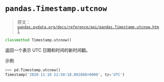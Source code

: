 # `pandas.Timestamp.utcnow`

> 原文：[`pandas.pydata.org/docs/reference/api/pandas.Timestamp.utcnow.html`](https://pandas.pydata.org/docs/reference/api/pandas.Timestamp.utcnow.html)

```py
classmethod Timestamp.utcnow()
```

返回一个表示 UTC 日期和时间的新时间戳。

示例

```py
>>> pd.Timestamp.utcnow()   
Timestamp('2020-11-16 22:50:18.092888+0000', tz='UTC') 
```
